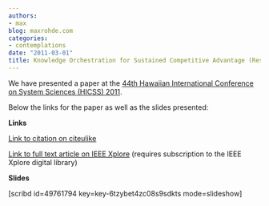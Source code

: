```yaml
---
authors:
- max
blog: maxrohde.com
categories:
- contemplations
date: "2011-03-01"
title: Knowledge Orchestration for Sustained Competitive Advantage (Research Paper)
---
```


We have presented a paper at the [44th Hawaiian International Conference on System Sciences (HICSS) 2011](http://www.hicss.hawaii.edu/hicss_44/apahome44.htm).

Below the links for the paper as well as the slides presented:

**Links**

[Link to citation on citeulike](http://www.citeulike.org/user/mxro/article/7843998)

[Link to full text article on IEEE Xplore](http://ieeexplore.ieee.org/xpl/freeabs_all.jsp?arnumber=5718740) (requires subscription to the IEEE Xplore digital library)

**Slides**

\[scribd id=49761794 key=key-6tzybet4zc08s9sdkts mode=slideshow\]
